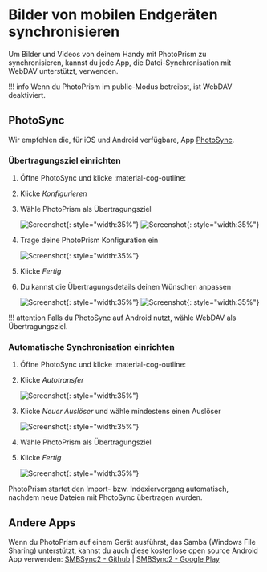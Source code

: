 # Bilder von mobilen Endgeräten synchronisieren #
Um Bilder und Videos von deinem Handy mit PhotoPrism zu synchronisieren, kannst du jede App, die Datei-Synchronisation mit WebDAV unterstützt, verwenden.

!!! info
      Wenn du PhotoPrism im public-Modus betreibst, ist WebDAV deaktiviert.

## PhotoSync ##
Wir empfehlen die, für iOS und Android verfügbare, App [PhotoSync](https://www.photosync-app.com/home.html).

### Übertragungsziel einrichten ###
1. Öffne PhotoSync und klicke :material-cog-outline:
2. Klicke *Konfigurieren*
3. Wähle PhotoPrism als Übertragungsziel

      ![Screenshot](img/photosync-1.png){: style="width:35%"}
      ![Screenshot](img/photosync-2.png){: style="width:35%"}
   
4. Trage deine PhotoPrism Konfiguration ein

      ![Screenshot](img/photosync-3.png){: style="width:35%"}

5. Klicke *Fertig*
6. Du kannst die Übertragungsdetails deinen Wünschen anpassen
   
      ![Screenshot](img/photosync-4.png){: style="width:35%"}
      ![Screenshot](img/photosync-5.png){: style="width:35%"}

!!! attention
      Falls du PhotoSync auf Android nutzt, wähle WebDAV als Übertragungsziel.
   
### Automatische Synchronisation einrichten ###
1. Öffne PhotoSync und klicke :material-cog-outline:
2. Klicke *Autotransfer*

      ![Screenshot](img/photosync-1.png){: style="width:35%"}

3. Klicke *Neuer Auslöser* und wähle mindestens einen Auslöser
   
      ![Screenshot](img/photosync-6.png){: style="width:35%"}
   
4. Wähle PhotoPrism als Übertragungsziel
5. Klicke *Fertig*

      ![Screenshot](img/photosync-7.png){: style="width:35%"}

PhotoPrism startet den Import- bzw. Indexiervorgang automatisch, nachdem neue Dateien mit PhotoSync übertragen wurden.

## Andere Apps ##
Wenn du PhotoPrism auf einem Gerät ausführst, das Samba (Windows File Sharing) unterstützt, kannst du auch diese kostenlose open source Android App verwenden:
[SMBSync2 - Github](https://github.com/Sentaroh/SMBSync2/releases) | [SMBSync2 - Google Play](https://play.google.com/store/apps/details?id=com.sentaroh.android.SMBSync2)
